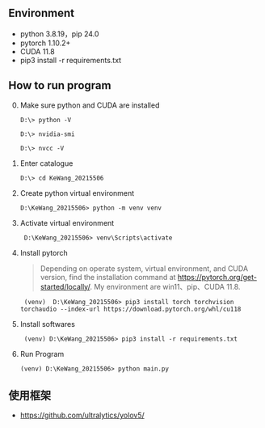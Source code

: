 ## Environment

- python 3.8.19，pip 24.0
- pytorch 1.10.2+
- CUDA 11.8
- pip3 install -r requirements.txt


## How to run program

0. Make sure python and CUDA are installed

    ```
    D:\> python -V
   
    D:\> nvidia-smi
   
    D:\> nvcc -V
    ```

   
1. Enter catalogue

    ```
    D:\> cd KeWang_20215506
    ```

3. Create python virtual environment

    ```
    D:\KeWang_20215506> python -m venv venv
    ```

4. Activate virtual environment

    ```
     D:\KeWang_20215506> venv\Scripts\activate
    ```

6. Install pytorch
   
    > Depending on operate system, virtual environment, and CUDA version, find the installation command at https://pytorch.org/get-started/locally/. My environment are win11、pip、CUDA 11.8.
   
    ```
     (venv)  D:\KeWang_20215506> pip3 install torch torchvision torchaudio --index-url https://download.pytorch.org/whl/cu118
    ```
   
7. Install softwares
   
    ```
     (venv) D:\KeWang_20215506> pip3 install -r requirements.txt
    ```
   
9. Run Program

    ```
    (venv) D:\KeWang_20215506> python main.py
    ```

## 使用框架
- https://github.com/ultralytics/yolov5/

